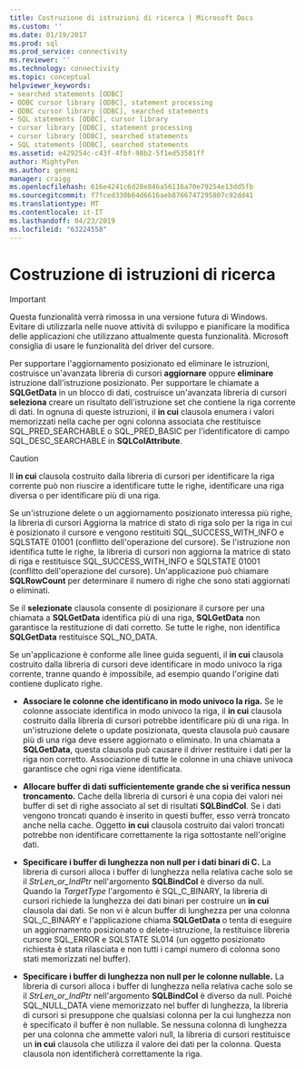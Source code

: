 ```yaml
---
title: Costruzione di istruzioni di ricerca | Microsoft Docs
ms.custom: ''
ms.date: 01/19/2017
ms.prod: sql
ms.prod_service: connectivity
ms.reviewer: ''
ms.technology: connectivity
ms.topic: conceptual
helpviewer_keywords:
- searched statements [ODBC]
- ODBC cursor library [ODBC], statement processing
- ODBC cursor library [ODBC], searched statements
- SQL statements [ODBC], cursor library
- cursor library [ODBC], statement processing
- cursor library [ODBC], searched statements
- SQL statements [ODBC], searched statements
ms.assetid: e429254c-c43f-4fbf-98b2-5f1ed53501ff
author: MightyPen
ms.author: genemi
manager: craigg
ms.openlocfilehash: 616e4241c6d28e846a56116a70e79254e13dd5fb
ms.sourcegitcommit: f7fced330b64d6616aeb8766747295807c92dd41
ms.translationtype: MT
ms.contentlocale: it-IT
ms.lasthandoff: 04/23/2019
ms.locfileid: "63224558"
---
```

# <a name="constructing-searched-statements"></a>Costruzione di istruzioni di ricerca
> [!IMPORTANT]  
>  Questa funzionalità verrà rimossa in una versione futura di Windows. Evitare di utilizzarla nelle nuove attività di sviluppo e pianificare la modifica delle applicazioni che utilizzano attualmente questa funzionalità. Microsoft consiglia di usare le funzionalità del driver del cursore.  
  
 Per supportare l'aggiornamento posizionato ed eliminare le istruzioni, costruisce un'avanzata libreria di cursori **aggiornare** oppure **eliminare** istruzione dall'istruzione posizionato. Per supportare le chiamate a **SQLGetData** in un blocco di dati, costruisce un'avanzata libreria di cursori **seleziona** creare un risultato dell'istruzione set che contiene la riga corrente di dati. In ognuna di queste istruzioni, il **in cui** clausola enumera i valori memorizzati nella cache per ogni colonna associata che restituisce SQL_PRED_SEARCHABLE o SQL_PRED_BASIC per l'identificatore di campo SQL_DESC_SEARCHABLE in  **SQLColAttribute**.  
  
> [!CAUTION]  
>  Il **in cui** clausola costruito dalla libreria di cursori per identificare la riga corrente può non riuscire a identificare tutte le righe, identificare una riga diversa o per identificare più di una riga.  
  
 Se un'istruzione delete o un aggiornamento posizionato interessa più righe, la libreria di cursori Aggiorna la matrice di stato di riga solo per la riga in cui è posizionato il cursore e vengono restituiti SQL_SUCCESS_WITH_INFO e SQLSTATE 01001 (conflitto dell'operazione del cursore). Se l'istruzione non identifica tutte le righe, la libreria di cursori non aggiorna la matrice di stato di riga e restituisce SQL_SUCCESS_WITH_INFO e SQLSTATE 01001 (conflitto dell'operazione del cursore). Un'applicazione può chiamare **SQLRowCount** per determinare il numero di righe che sono stati aggiornati o eliminati.  
  
 Se il **selezionate** clausola consente di posizionare il cursore per una chiamata a **SQLGetData** identifica più di una riga, **SQLGetData** non garantisce la restituzione di dati corretto. Se tutte le righe, non identifica **SQLGetData** restituisce SQL_NO_DATA.  
  
 Se un'applicazione è conforme alle linee guida seguenti, il **in cui** clausola costruito dalla libreria di cursori deve identificare in modo univoco la riga corrente, tranne quando è impossibile, ad esempio quando l'origine dati contiene duplicato righe.  
  
-   **Associare le colonne che identificano in modo univoco la riga.** Se le colonne associate identifica in modo univoco la riga, il **in cui** clausola costruito dalla libreria di cursori potrebbe identificare più di una riga. In un'istruzione delete o update posizionata, questa clausola può causare più di una riga deve essere aggiornato o eliminato. In una chiamata a **SQLGetData**, questa clausola può causare il driver restituire i dati per la riga non corretto. Associazione di tutte le colonne in una chiave univoca garantisce che ogni riga viene identificata.  
  
-   **Allocare buffer di dati sufficientemente grande che si verifica nessun troncamento.** Cache della libreria di cursori è una copia dei valori nei buffer di set di righe associato al set di risultati **SQLBindCol**. Se i dati vengono troncati quando è inserito in questi buffer, esso verrà troncato anche nella cache. Oggetto **in cui** clausola costruito dai valori troncati potrebbe non identificare correttamente la riga sottostante nell'origine dati.  
  
-   **Specificare i buffer di lunghezza non null per i dati binari di C.** La libreria di cursori alloca i buffer di lunghezza nella relativa cache solo se il *StrLen_or_IndPtr* nell'argomento **SQLBindCol** è diverso da null. Quando la *TargetType* l'argomento è SQL_C_BINARY, la libreria di cursori richiede la lunghezza dei dati binari per costruire un **in cui** clausola dai dati. Se non vi è alcun buffer di lunghezza per una colonna SQL_C_BINARY e l'applicazione chiama **SQLGetData** o tenta di eseguire un aggiornamento posizionato o delete-istruzione, la restituisce libreria cursore SQL_ERROR e SQLSTATE SL014 (un oggetto posizionato richiesta è stata rilasciata e non tutti i campi numero di colonna sono stati memorizzati nel buffer).  
  
-   **Specificare i buffer di lunghezza non null per le colonne nullable.** La libreria di cursori alloca i buffer di lunghezza nella relativa cache solo se il *StrLen_or_IndPtr* nell'argomento **SQLBindCol** è diverso da null. Poiché SQL_NULL_DATA viene memorizzato nel buffer di lunghezza, la libreria di cursori si presuppone che qualsiasi colonna per la cui lunghezza non è specificato il buffer è non nullable. Se nessuna colonna di lunghezza per una colonna che ammette valori null, la libreria di cursori restituisce un **in cui** clausola che utilizza il valore dei dati per la colonna. Questa clausola non identificherà correttamente la riga.
